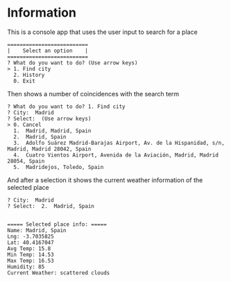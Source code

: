 # Information

This is a console app that uses the user input to search for a place

```
==========================
|    Select an option    |
==========================
? What do you want to do? (Use arrow keys)
> 1. Find city
  2. History
  0. Exit
```

Then shows a number of coincidences with the search term

```
? What do you want to do? 1. Find city
? City:  Madrid
? Select:  (Use arrow keys)
> 0. Cancel 
  1.  Madrid, Madrid, Spain 
  2.  Madrid, Spain 
  3.  Adolfo Suárez Madrid-Barajas Airport, Av. de la Hispanidad, s/n, Madrid, Madrid 28042, Spain 
  4.  Cuatro Vientos Airport, Avenida de la Aviación, Madrid, Madrid 28054, Spain 
  5.  Madridejos, Toledo, Spain
```

And after a selection it shows the current weather information of the selected place

```
? City:  Madrid
? Select:  2.  Madrid, Spain


===== Selected place info: =====
Name: Madrid, Spain
Lng: -3.7035825
Lat: 40.4167047
Avg Temp: 15.8
Min Temp: 14.53
Max Temp: 16.53
Humidity: 85
Current Weather: scattered clouds
```
